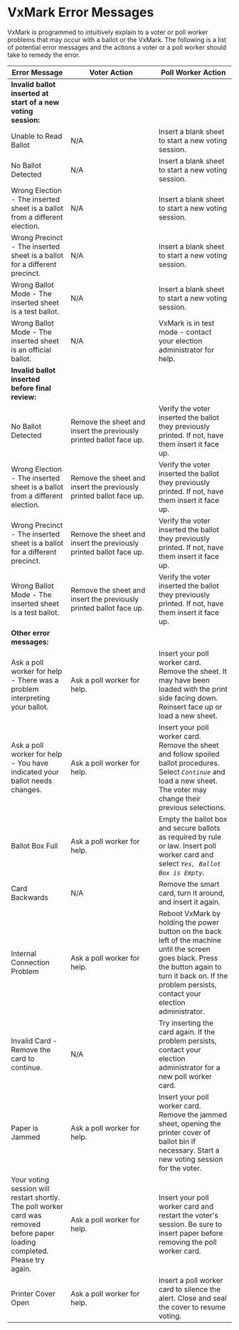 # VxMark Error Messages

VxMark is programmed to intuitively explain to a voter or poll worker problems that may occur with a ballot or the VxMark.  The following is a list of potential error messages and the actions a voter or a poll worker should take to remedy the error.

<table><thead><tr><th>Error Message</th><th width="182">Voter Action</th><th>Poll Worker Action</th></tr></thead><tbody><tr><td><strong>Invalid ballot inserted at start of a new voting session:</strong></td><td></td><td></td></tr><tr><td>Unable to Read Ballot</td><td>N/A</td><td>Insert a blank sheet to start a new voting session. </td></tr><tr><td>No Ballot Detected</td><td>N/A</td><td>Insert a blank sheet to start a new voting session. </td></tr><tr><td>Wrong Election - The inserted sheet is a ballot from a different election. </td><td>N/A</td><td>Insert a blank sheet to start a new voting session. </td></tr><tr><td>Wrong Precinct - The inserted sheet is a ballot for a different precinct.</td><td>N/A</td><td>Insert a blank sheet to start a new voting session. </td></tr><tr><td>Wrong Ballot Mode - The inserted sheet is a test ballot.</td><td>N/A</td><td>Insert a blank sheet to start a new voting session.</td></tr><tr><td>Wrong Ballot Mode - The inserted sheet is an official ballot.</td><td>N/A</td><td>VxMark is in test mode - contact your election administrator for help.</td></tr><tr><td><strong>Invalid ballot inserted before final review:</strong></td><td></td><td></td></tr><tr><td>No Ballot Detected</td><td>Remove the sheet and insert the previously printed ballot face up. </td><td>Verify the voter inserted the ballot they previously printed. If not, have them insert it face up.</td></tr><tr><td>Wrong Election - The inserted sheet is a ballot from a different election. </td><td>Remove the sheet and insert the previously printed ballot face up. </td><td>Verify the voter inserted the ballot they previously printed. If not, have them insert it face up.</td></tr><tr><td>Wrong Precinct - The inserted sheet is a ballot for a different precinct.</td><td>Remove the sheet and insert the previously printed ballot face up. </td><td>Verify the voter inserted the ballot they previously printed. If not, have them insert it face up.</td></tr><tr><td>Wrong Ballot Mode - The inserted sheet is a test ballot. </td><td>Remove the sheet and insert the previously printed ballot face up. </td><td>Verify the voter inserted the ballot they previously printed. If not, have them insert it face up.</td></tr><tr><td><strong>Other error messages:</strong></td><td></td><td></td></tr><tr><td>Ask a poll worker for help - There was a problem interpreting your ballot.</td><td>Ask a poll worker for help.</td><td>Insert your poll worker card. Remove the sheet. It may have been loaded with the print side facing down. Reinsert face up or load a new sheet. </td></tr><tr><td>Ask a poll worker for help - You have indicated your ballot needs changes. </td><td>Ask a poll worker for help.</td><td>Insert your poll worker card. Remove the sheet and follow spoiled ballot procedures. Select <em><code>Continue</code></em> and load a new  sheet. The voter may change their previous selections.</td></tr><tr><td>Ballot Box Full</td><td>Ask a poll worker for help.</td><td>Empty the ballot box and secure ballots as required by rule or law. Insert poll worker card and select <em><code>Yes, Ballot Box is Empty</code></em>.</td></tr><tr><td>Card Backwards</td><td>N/A</td><td>Remove the smart card, turn it around, and insert it again.</td></tr><tr><td>Internal Connection Problem</td><td>Ask a poll worker for help.</td><td>Reboot VxMark by holding the power button on the back left of the machine until the screen goes black. Press the button again to turn it back on. If the problem persists, contact your election administrator.</td></tr><tr><td>Invalid Card - Remove the card to continue. </td><td>N/A</td><td>Try inserting the card again. If the problem persists, contact your election administrator for a new poll worker card.</td></tr><tr><td>Paper is Jammed</td><td>Ask a poll worker for help.</td><td>Insert your poll worker card. Remove the jammed sheet, opening the printer cover of ballot bin if necessary. Start a new voting session for the voter. </td></tr><tr><td>Your voting session will restart shortly. The poll worker card was removed before paper loading completed. Please try again. </td><td>Ask a poll worker for help.</td><td>Insert your poll worker card and restart the voter's session. Be sure to insert paper before removing the poll worker card.</td></tr><tr><td>Printer Cover Open</td><td>Ask a poll worker for help.</td><td>Insert a poll worker card to silence the alert. Close and seal the cover to resume voting.</td></tr></tbody></table>

